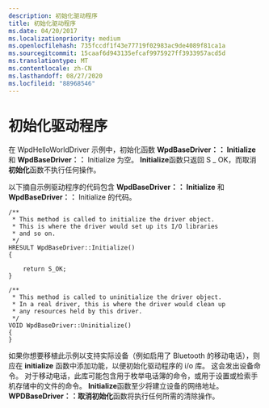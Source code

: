 ```yaml
---
description: 初始化驱动程序
title: 初始化驱动程序
ms.date: 04/20/2017
ms.localizationpriority: medium
ms.openlocfilehash: 735fccdf1f43e77719f02983ac9de4089f81ca1a
ms.sourcegitcommit: 15caaf6d943135efcaf9975927ff3933957acd5d
ms.translationtype: MT
ms.contentlocale: zh-CN
ms.lasthandoff: 08/27/2020
ms.locfileid: "88968546"
---
```

# <a name="initializing-the-driver"></a>初始化驱动程序


在 WpdHelloWorldDriver 示例中，初始化函数 **WpdBaseDriver：： Initialize** 和 **WpdBaseDriver：：** Initialize 为空。 **Initialize**函数只返回 S \_ OK，而取消**初始化**函数不执行任何操作。

以下摘自示例驱动程序的代码包含 **WpdBaseDriver：： Initialize** 和 **WpdBaseDriver：：** Initialize 的代码。

```ManagedCPlusPlus
/**
 * This method is called to initialize the driver object.
 * This is where the driver would set up its I/O libraries
 * and so on.
 */
HRESULT WpdBaseDriver::Initialize()
{

    return S_OK;
}

/**
 * This method is called to uninitialize the driver object.
 * In a real driver, this is where the driver would clean up
 * any resources held by this driver.
 */
VOID WpdBaseDriver::Uninitialize()
{
}
```

如果你想要移植此示例以支持实际设备（例如启用了 Bluetooth 的移动电话），则应在 **initialize** 函数中添加功能，以便初始化驱动程序的 i/o 库。 这会发出设备命令。 对于移动电话，此库可能包含用于枚举电话簿的命令，或用于设置或检索手机存储中的文件的命令。 **Initialize**函数至少将建立设备的网络地址。 **WPDBaseDriver：：取消初始化**函数将执行任何所需的清除操作。

 

 




